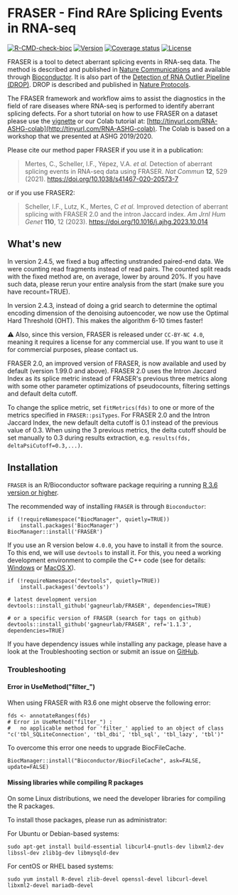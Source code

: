 # FRASER - Find RAre Splicing Events in RNA-seq

[![R-CMD-check-bioc](https://github.com/gagneurlab/FRASER/actions/workflows/check-bioc.yml/badge.svg?branch=master)](https://github.com/gagneurlab/FRASER/actions/workflows/check-bioc.yml)
[![Version](https://img.shields.io/github/v/release/c-mertes/FRASER)](https://github.com/c-mertes/FRASER/releases)
[![Coverage status](https://codecov.io/gh/c-mertes/FRASER/branch/master/graph/badge.svg)](https://codecov.io/github/c-mertes/FRASER/branch/master)
[![License](https://img.shields.io/badge/license-CC--BY--NC%204.0-green)](https://github.com/c-mertes/FRASER/blob/master/LICENSE)

FRASER is a tool to detect aberrant splicing events in RNA-seq data. The method is described and published in [Nature Communications](https://doi.org/doi:10.1038/s41467-020-20573-7) and available through [Bioconductor](https://doi.org/doi:10.18129/B9.bioc.FRASER). It is also part of the [Detection of RNA Outlier Pipeline (DROP)](https://github.com/gagneurlab/drop). DROP is described and published in [Nature Protocols](https://doi.org/doi:10.1038/s41596-020-00462-5).
                                                                             
The FRASER framework and workflow aims to assist the diagnostics in the field of rare diseases where RNA-seq is performed to identify aberrant splicing defects. For a short tutorial on how to use FRASER on a dataset please use the [vignette](http://bioconductor.org/packages/release/bioc/vignettes/FRASER/inst/doc/FRASER.pdf) or our Colab tutorial at: [http://tinyurl.com/RNA-ASHG-colab](http://tinyurl.com/RNA-ASHG-colab). The Colab is based on a workshop that we presented at ASHG 2019/2020.

Please cite our method paper FRASER if you use it in a publication:

> Mertes, C., Scheller, I.F., Yépez, V.A. *et al.* Detection of aberrant splicing events in RNA-seq data using FRASER. *Nat Commun* **12**, 529 (2021). https://doi.org/10.1038/s41467-020-20573-7

or if you use FRASER2:

> Scheller, I.F., Lutz, K., Mertes, C *et al.* Improved detection of aberrant splicing with FRASER 2.0 and the intron Jaccard index. *Am Jrnl Hum Genet* **110**, 12 (2023). https://doi.org/10.1016/j.ajhg.2023.10.014

## What's new

In version 2.4.5, we fixed a bug affecting unstranded paired-end data. We were counting read fragments instead of read pairs. The counted split reads with the fixed method are, on average, lower by around 20%. If you have such data, please rerun your entire analysis from the start (make sure you have recount=TRUE).

In version 2.4.3, instead of doing a grid search to determine the optimal encoding dimension of the denoising autoencoder, we now use the Optimal Hard Threshold (OHT). This makes the algorithm 6-10 times faster!

⚠️ Also, since this version, FRASER is released under `CC-BY-NC 4.0`,  meaning it requires a license for any commercial use. If you want to use it for commercial purposes, please contact us.

FRASER 2.0, an improved version of FRASER, is now available and used by default (version 1.99.0 and above).
FRASER 2.0 uses the Intron Jaccard Index as its splice metric instead of FRASER's 
previous three metrics along with some other parameter optimizations of pseudocounts, 
filtering settings and default delta cutoff. 
 
To change the splice metric, set `fitMetrics(fds)` to one or more of the metrics 
specified in `FRASER::psiTypes`. For FRASER 2.0 and the Intron Jaccard Index, the 
new default delta cutoff is 0.1 instead of the previous value of 0.3. When using 
the 3 previous metrics, the delta cutoff should be set manually to 0.3 
during results extraction, e.g. `results(fds, deltaPsiCutoff=0.3,...)`.

## Installation

`FRASER` is an R/Bioconductor software package requiring a running 
[R 3.6 version or higher](https://cran.r-project.org/).

The recommended way of installing `FRASER` is through `Bioconductor`:
```
if (!requireNamespace("BiocManager", quietly=TRUE))
    install.packages('BiocManager')
BiocManager::install('FRASER')
```

If you use an R version below `4.0.0`, you have to install it from the source. 
To this end, we will use `devtools` to install it. For this, you need a 
working development environment to compile the C++ code (see for 
details: [Windows](https://cran.r-project.org/bin/windows/Rtools/)
or [MacOS X](https://cran.r-project.org/bin/macosx/tools/)).

```
if (!requireNamespace("devtools", quietly=TRUE))
    install.packages('devtools')

# latest development version
devtools::install_github('gagneurlab/FRASER', dependencies=TRUE)

# or a specific version of FRASER (search for tags on github)
devtools::install_github('gagneurlab/FRASER', ref='1.1.3', dependencies=TRUE)
```

If you have dependency issues while installing any package, please have a look
at the Troubleshooting section or submit an issue on 
[GitHub](https://github.com/gagneurlab/FRASER/issues).


### Troubleshooting

#### Error in UseMethod("filter_")
When using FRASER with R3.6 one might observe the following error:

```
fds <- annotateRanges(fds)
# Error in UseMethod("filter_") :
#   no applicable method for 'filter_' applied to an object of class "c('tbl_SQLiteConnection', 'tbl_dbi', 'tbl_sql', 'tbl_lazy', 'tbl')"
```

To overcome this error one needs to upgrade BiocFileCache.

```
BiocManager::install("Bioconductor/BiocFileCache", ask=FALSE, update=FALSE)
```

#### Missing libraries while compiling R packages

On some Linux distributions, we need the developer libraries for compiling the R packages.

To install those packages, please run as administrator: 

For Ubuntu or Debian-based systems:
```
sudo apt-get install build-essential libcurl4-gnutls-dev libxml2-dev libssl-dev zlib1g-dev libmysqld-dev
```

For centOS or RHEL based systems:
```
sudo yum install R-devel zlib-devel openssl-devel libcurl-devel libxml2-devel mariadb-devel
```
